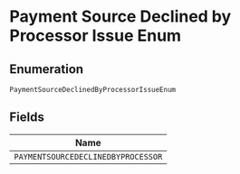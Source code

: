 
# Payment Source Declined by Processor Issue Enum

## Enumeration

`PaymentSourceDeclinedByProcessorIssueEnum`

## Fields

| Name |
|  --- |
| `PAYMENTSOURCEDECLINEDBYPROCESSOR` |

